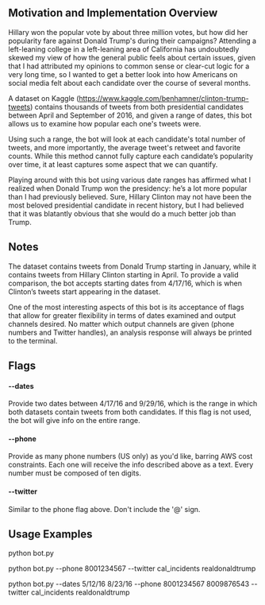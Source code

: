 ## Motivation and Implementation Overview
Hillary won the popular vote by about three million votes, but how did her popularity fare against Donald Trump's during their campaigns? Attending a left-leaning college in a left-leaning area of California has undoubtedly skewed my view of how the general public feels about certain issues, given that I had attributed my opinions to common sense or clear-cut logic for a very long time, so I wanted to get a better look into how Americans on social media felt about each candidate over the course of several months.

A dataset on Kaggle (https://www.kaggle.com/benhamner/clinton-trump-tweets) contains thousands of tweets from both presidential candidates between April and September of 2016, and given a range of dates, this bot allows us to examine how popular each one's tweets were.

Using such a range, the bot will look at each candidate's total number of tweets, and more importantly, the average tweet's retweet and favorite counts. While this method cannot fully capture each candidate’s popularity over time, it at least captures some aspect that we can quantify.

Playing around with this bot using various date ranges has affirmed what I realized when Donald Trump won the presidency: he’s a lot more popular than I had previously believed. Sure, Hillary Clinton may not have been the most beloved presidential candidate in recent history, but I had believed that it was blatantly obvious that she would do a much better job than Trump.

## Notes
The dataset contains tweets from Donald Trump starting in January, while it contains tweets from Hillary Clinton starting in April. To provide a valid comparison, the bot accepts starting dates from 4/17/16, which is when Clinton’s tweets start appearing in the dataset.

One of the most interesting aspects of this bot is its acceptance of flags that allow for greater flexibility in terms of dates examined and output channels desired. No matter which output channels are given (phone numbers and Twitter handles), an analysis response will always be printed to the terminal.

## Flags
#### --dates ####
Provide two dates between 4/17/16 and 9/29/16, which is the range in which both datasets contain tweets from both candidates. If this flag is not used, the bot will give info on the entire range.

#### --phone ####
Provide as many phone numbers (US only) as you'd like, barring AWS cost constraints. Each one will receive the info described above as a text. Every number must be composed of ten digits.

#### --twitter ####
Similar to the phone flag above. Don't include the '@' sign.

## Usage Examples
python bot.py

python bot.py --phone 8001234567 --twitter cal_incidents realdonaldtrump

python bot.py --dates 5/12/16 8/23/16 --phone 8001234567 8009876543 --twitter cal_incidents realdonaldtrump